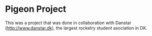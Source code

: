 # Pigeon Project

This was a project that was done in collaboration with Danstar (http://www.danstar.dk), the largest rocketry student asociation in DK. 
